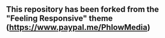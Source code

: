 ## This repository has been forked from the "Feeling Responsive" theme (https://www.paypal.me/PhlowMedia)

